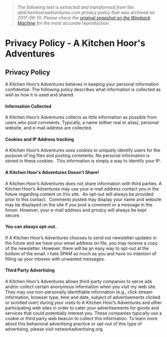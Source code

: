 > *The following text is extracted and transformed from the akitchenhoorsadventures.com privacy policy that was archived on 2017-09-10. Please check the [original snapshot on the Wayback Machine](https://web.archive.org/web/20170910151750id_/http%3A//www.akitchenhoorsadventures.com/privacy-policy) for the most accurate reproduction.*

# Privacy Policy - A Kitchen Hoor's Adventures

## Privacy Policy

A Kitchen Hoor’s Adventures believes in keeping your personal information confidential. The following policy describes what information is collected as well as how it is used and shared.

#### Information Collected

A Kitchen Hoor’s Adventures collects as little information as possible from users who post comments. Typically, a name (either real or alias), personal website, and e-mail address are collected.

#### Cookies and IP Address tracking

A Kitchen Hoor’s Adventures uses cookies to uniquely identify users for the purpose of log files and posting comments. No personal information is stored in these cookies.  This information is simply a way to identify your IP.

#### A Kitchen Hoor’s Adventures Doesn’t Share!

A Kitchen Hoor’s Adventures does not share information with third parties. A Kitchen Hoor’s Adventures may use your e-mail address contact you in the future regarding content on this site.  An opt-out will always be provided prior to this contact.  Comments posted may display your name and website may be displayed on the site if you post a comment or a message in the forum. However, your e-mail address and privacy will always be kept secure.

#### You can always opt-out.

If A Kitchen Hoor’s Adventures chooses to send out newsletter updates in the future and we have your email address on file, you may receive a copy of the newsletter. However, there will be an easy way to opt-out at the bottom of the email. I hate SPAM as much as you and have no intention of filling up your inboxes with unwanted messages.

#### Third Party Advertising

A Kitchen Hoor’s Adventures allows third-party companies to serve ads and/or collect certain anonymous information when you visit my web site. They may use non-personally identifiable information (e.g., click stream information, browser type, time and date, subject of advertisements clicked or scrolled over) during your visits to A Kitchen Hoor’s Adventures and other participating web sites in order to cater your advertisements for goods and services that could potentially interest you. These companies typically use a cookie or third party web beacon to collect this information. To learn more about this behavioral advertising practice or opt-out of this type of advertising, please visit networkadvertising.org.
